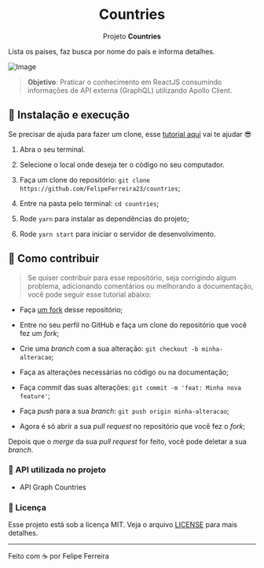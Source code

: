 <h1  align="center">Countries</h1>

<p align="center">Projeto <strong>Countries</strong></p>

Lista os países, faz busca por nome do país e informa detalhes.

![Image](/src/assets/screenshot.png)

> **Objetivo**: Praticar o conhecimento em ReactJS consumindo informações de API externa (GraphQL) utilizando Apollo Client.

## 🚀 Instalação e execução

Se precisar de ajuda para fazer um clone, esse [tutorial aqui](https://help.github.com/pt/github/creating-cloning-and-archiving-repositories/cloning-a-repository) vai te ajudar 😎

1. Abra o seu terminal.

2. Selecione o local onde deseja ter o código no seu computador.

3. Faça um clone do repositório: 
`git clone https://github.com/FelipeFerreira23/countries`;

4. Entre na pasta pelo terminal: `cd countries`;

5. Rode `yarn` para instalar as dependências do projeto;

6. Rode `yarn start` para iniciar o servidor de desenvolvimento.

## 🤔 Como contribuir

> Se quiser contribuir para esse repositório, seja corrigindo algum problema, adicionando comentários ou melhorando a documentação, você pode seguir esse tutorial abaixo:

- Faça [um fork](https://help.github.com/pt/github/getting-started-with-github/fork-a-repo) desse repositório;

- Entre no seu perfil no GitHub e faça um clone do repositório que você fez um *fork*;

- Crie uma *branch* com a sua alteração: `git checkout -b minha-alteracao`;

- Faça as alterações necessárias no código ou na documentação;

- Faça *commit* das suas alterações: `git commit -m 'feat: Minha nova feature'`;

- Faça *push* para a sua *branch*: `git push origin minha-alteracao`;

- Agora é só abrir a sua *pull request* no repositório que você fez o *fork*;

Depois que o *merge* da sua *pull request* for feito, você pode deletar a sua *branch*.

### :open_file_folder: API utilizada no projeto

- API Graph Countries

### :memo: Licença

Esse projeto está sob a licença MIT. Veja o arquivo [LICENSE](LICENSE.md) para mais detalhes.

---

Feito com ☕ por Felipe Ferreira
